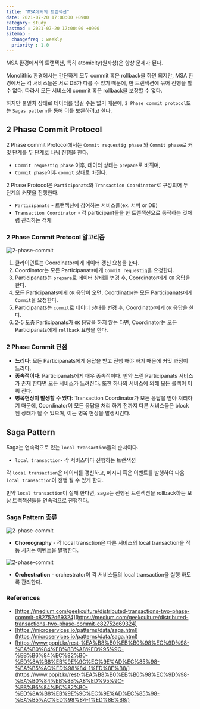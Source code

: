 ```yaml
---
title: "MSA에서의 트랜잭션"
date: 2021-07-20 17:00:00 +0900
category: study
lastmod : 2021-07-20 17:00:00 +0900
sitemap :
  changefreq : weekly
  priority : 1.0
---
```


MSA 환경에서의 트랜잭션, 특히 atomicity(원자성)은 항상 문제가 된다.  

Monolithic 환경에서는 간단하게 모두 commit 혹은 rollback을 하면 되지만,
MSA 환경에서는 각 서비스들은 서로 DB가 다를 수 있기 때문에, 한 트랜잭션에 묶어 진행을 할 수 없다.
따라서 모든 서비스에 commit 혹은 rollback을 보장할 수 없다.  

하지만 불일치 상태로 데이터를 남길 수는 없기 때문에, `2 Phase commit protocol`또는 `Sagas pattern`을 통해 이를 보완하려고 한다.

## 2 Phase Commit Protocol

2 Phase commit Protocol에서는 `Commit requestig phase` 와 `Commit phase`로 커밋 단계를 두 단계로 나눠 진행을 한다.  

- `Commit requestig phase` 이후, 데이터 상태는 `prepare`로 바뀌며,
- `Commit phase`이후 `commit` 상태로 바뀐다.

2 Phase Protocol은 `Participanats`와 `Transaction Coordinator`로 구성되어 두 단계의 커밋을 진행한다.

- `Participanats` - 트랜잭션에 참여하는 서비스들(ex. 서버 or DB)
- `Transaction Coordinator` - 각 participant들을 한 트랜잭션으로 동작하는 것처럼 관리하는 객체
  
### 2 Phase Commit Protocol 알고리즘

![2-phase-commit](https://drive.google.com/uc?id=1QXqHoEb4yE_PmbpciL_69FdBL4UlwECY)

1. 클라이언트는 Coordinator에게 데이터 갱신 요청을 한다.
2. Coordinator는 모든 Participanats에게 `Commit requestig`을 요청한다.
3. Participanats는 `prepare`로 데이터 상태를 변경 후, Coordinator에게 `OK` 응답을 한다.
4. 모든 Participanats에게 `OK` 응답이 오면, Coordinator는 모든 Participanats에게 `Commit`을 요청한다.
5. Participanats는 `commit`로 데이터 상태를 변경 후, Coordinator에게 `OK` 응답을 한다.
6. 2-5 도중 Participanats가 `OK` 응답을 하지 않는 다면, Coordinator는 모든 Participanats에게 `rollback` 요청을 한다.

### 2 Phase Commit 딘점

- **느리다**: 모든 Participanats에게 응답을 받고 진행 해야 하기 때문에 커밋 과정이 느리다.
- **종속적이다**: Participanats에게 매우 종속적이다. 만약 느린 Participanats 서비스가 존재 한다면 모든 서비스가 느려진다. 또한 하나의 서비스에 의해 모든 롤백이 이뤄 진다.
- **병목현상이 발생할 수 있다**: Transaction Coordinator가 모든 응답을 받아 처리하기 때문에, Coordinator이 모든 응답을 처리 하기 전까지 다른 서비스들은 block 된 상태가 될 수 있으며, 이는 병목 현상을 발생시킨다.

## Saga Pattern

Saga는 연속적으로 있는 `local transaction`들의 순서이다.

- `local transaction`- 각 서비스마다 진행하는 트랜잭션

각 `local transaction`은 데이터를 갱신하고, 메시지 혹은 이벤트를 발행하여 다음 `local transaction`이 잰행 될 수 있게 한다.  

만약 `local transaction`이 실패 한다면, saga는 진행된 트랜잭션을 rollback하는 보상 트랙잭션들을 연속적으로 진행한다.

### Saga Pattern 종류

![2-phase-commit](https://drive.google.com/uc?id=18oVfqG9h_bRXoj2P3JThe5p__wYIfpZD)

- **Choreography** - 각 local transction은 다른 서비스의 local transaction을 작동 시키는 이벤트을 발행한다.

![2-phase-commit](https://drive.google.com/uc?id=1j51JgW-SOeSF5l5FoxpVACOP3xdrvS_k)

- **Orchestration** - orchestrator이 각 서비스들의 local transaction을 실행 하도록 관리한다.

### References

- [https://medium.com/geekculture/distributed-transactions-two-phase-commit-c82752d69324](https://medium.com/geekculture/distributed-transactions-two-phase-commit-c82752d69324)
- [https://microservices.io/patterns/data/saga.html](https://microservices.io/patterns/data/saga.html)
- [https://www.popit.kr/rest-%EA%B8%B0%EB%B0%98%EC%9D%98-%EA%B0%84%EB%8B%A8%ED%95%9C-%EB%B6%84%EC%82%B0-%ED%8A%B8%EB%9E%9C%EC%9E%AD%EC%85%98-%EA%B5%AC%ED%98%84-1%ED%8E%B8/](https://www.popit.kr/rest-%EA%B8%B0%EB%B0%98%EC%9D%98-%EA%B0%84%EB%8B%A8%ED%95%9C-%EB%B6%84%EC%82%B0-%ED%8A%B8%EB%9E%9C%EC%9E%AD%EC%85%98-%EA%B5%AC%ED%98%84-1%ED%8E%B8/)
